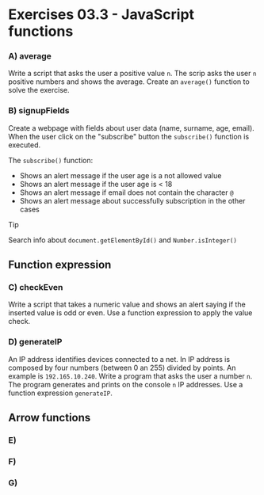 # Exercises 03.3 - JavaScript functions

### A) average

Write a script that asks the user a positive value `n`. The scrip asks the user `n` positive numbers and shows
the average. Create an `average()` function to solve the exercise.

### B) signupFields

Create a webpage with fields about user data (name, surname, age, email).
When the user click on the "subscribe" button the `subscribe()` function is executed.

The `subscribe()` function:
* Shows an alert message if the user age is a not allowed value
* Shows an alert message if the user age is < 18
* Shows an alert message if email does not contain the character `@`
* Shows an alert message about successfully subscription in the other cases

>[!TIP]
> Search info about `document.getElementById()` and `Number.isInteger()`

## Function expression

### C) checkEven

Write a script that takes a numeric value and shows an alert saying if the inserted value is odd or even. Use a function
expression to apply the value check.

### D) generateIP

An IP address identifies devices connected to a net. In IP address is composed by four numbers (between 0 an 255) divided
by points. An example is `192.165.10.240`. Write a program that asks the user a number `n`. The program generates and prints
on the console `n` IP addresses. Use a function expression `generateIP`.

## Arrow functions

### E) 

### F)

### G)